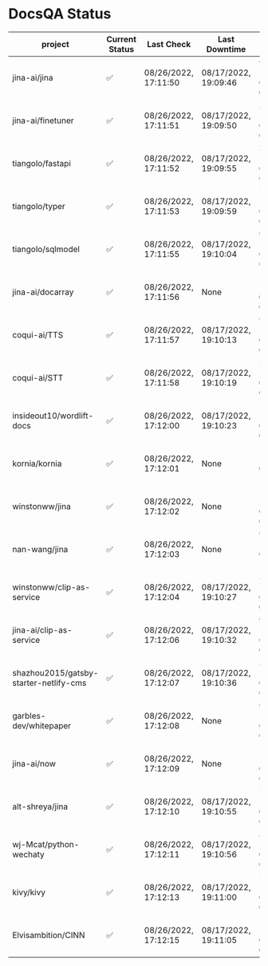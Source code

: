 # DocsQA Status

|               project                |Current Status|     Last Check     |   Last Downtime    |              % Uptime               |
|--------------------------------------|--------------|--------------------|--------------------|-------------------------------------|
|jina-ai/jina                          |✅            |08/26/2022, 17:11:50|08/17/2022, 19:09:46|90.171 (since 08/15/2022, 07:09:42)  |
|jina-ai/finetuner                     |✅            |08/26/2022, 17:11:51|08/17/2022, 19:09:50|36.949 (since 08/15/2022, 07:09:42)  |
|tiangolo/fastapi                      |✅            |08/26/2022, 17:11:52|08/17/2022, 19:09:55|36.958 (since 08/15/2022, 07:09:42)  |
|tiangolo/typer                        |✅            |08/26/2022, 17:11:53|08/17/2022, 19:09:59|78.808 (since 08/15/2022, 07:09:42)  |
|tiangolo/sqlmodel                     |✅            |08/26/2022, 17:11:55|08/17/2022, 19:10:04|90.203 (since 08/15/2022, 07:09:42)  |
|jina-ai/docarray                      |✅            |08/26/2022, 17:11:56|None                |100.000 (since 08/24/2022, 01:39:12) |
|coqui-ai/TTS                          |✅            |08/26/2022, 17:11:57|08/17/2022, 19:10:13|90.192 (since 08/15/2022, 07:09:42)  |
|coqui-ai/STT                          |✅            |08/26/2022, 17:11:58|08/17/2022, 19:10:19|36.963 (since 08/15/2022, 07:09:42)  |
|insideout10/wordlift-docs             |✅            |08/26/2022, 17:12:00|08/17/2022, 19:10:23|178.847 (since 08/15/2022, 07:09:42) |
|kornia/kornia                         |✅            |08/26/2022, 17:12:01|None                |1642.275 (since 08/23/2022, 16:11:04)|
|winstonww/jina                        |✅            |08/26/2022, 17:12:02|None                |100.000 (since 08/26/2022, 06:21:28) |
|nan-wang/jina                         |✅            |08/26/2022, 17:12:03|None                |99.696 (since 08/24/2022, 15:11:24)  |
|winstonww/clip-as-service             |✅            |08/26/2022, 17:12:04|08/17/2022, 19:10:27|36.974 (since 08/15/2022, 07:09:42)  |
|jina-ai/clip-as-service               |✅            |08/26/2022, 17:12:06|08/17/2022, 19:10:32|90.214 (since 08/15/2022, 07:09:42)  |
|shazhou2015/gatsby-starter-netlify-cms|✅            |08/26/2022, 17:12:07|08/17/2022, 19:10:36|36.977 (since 08/15/2022, 07:09:42)  |
|garbles-dev/whitepaper                |✅            |08/26/2022, 17:12:08|None                |91.343 (since 08/24/2022, 01:39:12)  |
|jina-ai/now                           |✅            |08/26/2022, 17:12:09|None                |100.000 (since 08/24/2022, 01:39:12) |
|alt-shreya/jina                       |✅            |08/26/2022, 17:12:10|08/17/2022, 19:10:55|77.202 (since 08/15/2022, 07:09:42)  |
|wj-Mcat/python-wechaty                |✅            |08/26/2022, 17:12:11|08/17/2022, 19:10:56|87.247 (since 08/15/2022, 07:09:42)  |
|kivy/kivy                             |✅            |08/26/2022, 17:12:13|08/17/2022, 19:11:00|77.207 (since 08/15/2022, 07:09:42)  |
|Elvisambition/CINN                    |✅            |08/26/2022, 17:12:15|08/17/2022, 19:11:05|23.982 (since 08/15/2022, 07:09:42)  |
